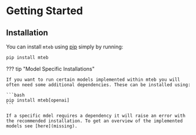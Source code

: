 # Getting Started

## Installation

You can install `mteb` using [pip](https://pip.pypa.io/en/stable/getting-started/) simply by running:

```bash
pip install mteb
```

??? tip "Model Specific Installations"

    If you want to run certain models implemented within mteb you will often need some additional dependencies. These can be installed using:

    ```bash
    pip install mteb[openai]
    ```

    If a specific mdel requires a dependency it will raise an error with the recommended installation. To get an overview of the implemented models see [here](missing).

<!-- TODO: Add usage examples -->
